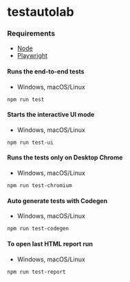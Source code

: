 # testautolab

### Requirements

- [Node](https://nodejs.org)
- [Playwright](https://playwright.dev)

#### Runs the end-to-end tests
* Windows, macOS/Linux
```
npm run test
```

#### Starts the interactive UI mode
* Windows, macOS/Linux
```
npm run test-ui
```

#### Runs the tests only on Desktop Chrome
* Windows, macOS/Linux
```
npm run test-chromium
```

#### Auto generate tests with Codegen
* Windows, macOS/Linux
```
npm run test-codegen
```

#### To open last HTML report run
* Windows, macOS/Linux
```
npm run test-report
```

